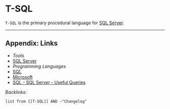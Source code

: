 # T-SQL

`T-SQL` is the primary procedural language for [SQL Server](../Databases/SQL%20Server.md).

---

## Appendix: Links

* *Tools*
* [SQL Server](../Databases/SQL%20Server.md)
* *Programming Languages*
* [SQL](SQL.md)
* [Microsoft](../../../../../2-Areas/MOCs/Microsoft.md)
* [SQL - SQL Server - Useful Queries](../../../../../2-Areas/Code/SQL/SQL%20Server/SQL%20-%20SQL%20Server%20-%20Useful%20Queries.md)

*Backlinks:*

````dataview
list from [[T-SQL]] AND -"Changelog"
````
